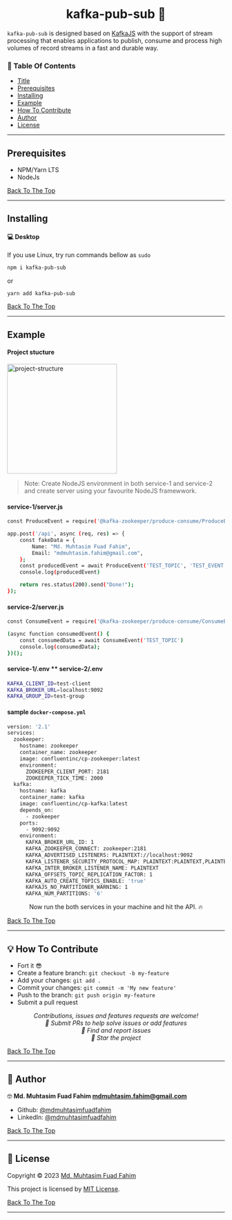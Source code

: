 <h1 id="title" align="center">kafka-pub-sub 👋</h1>

```kafka-pub-sub``` is designed based on [KafkaJS](https://www.npmjs.com/package/kafkajs) with the support of stream processing that enables applications to publish, consume and process high volumes of record streams in a fast and durable way.

### 🔖 Table Of Contents

- [Title](#title)
- [Prerequisites](#prerequisites)
- [Installing](#installing)
- [Example](#example)
- [How To Contribute](#how-to-contribute)
- [Author](#author)
- [License](#license)

---

<h2 id="prerequisites">Prerequisites</h2>

- NPM/Yarn LTS
- NodeJs

[Back To The Top](#title)

---

<h2 id="installing">Installing</h2>

#### 💻 Desktop

If you use Linux, try run commands bellow as `sudo`

```sh
npm i kafka-pub-sub
```
or
```sh
yarn add kafka-pub-sub
```

[Back To The Top](#title)

---

<h2 id="example">Example</h2>


#### Project stucture

<img width="254" alt="project-structure" src="https://github.com/mdmuhtasimfuadfahim/my-packages/assets/69357704/9e0ed7e0-c7b3-45e6-bcda-f68c5a6d5933">

> Note: Create NodeJS environment in both service-1 and service-2 and create server using your favourite NodeJS framewwork.

#### service-1/server.js

```sh
const ProduceEvent = require('@kafka-zookeeper/produce-consume/ProduceEvent');

app.post('/api', async (req, res) => {
    const fakeData = {
        Name: "Md. Muhtasim Fuad Fahim",
        Email: "mdmuhtasim.fahim@gmail.com",
    };
    const producedEvent = await ProduceEvent('TEST_TOPIC', 'TEST_EVENT', fakeData)
    console.log(producedEvent)

    return res.status(200).send("Done!");
});
```

#### service-2/server.js

```sh
const ConsumeEvent = require('@kafka-zookeeper/produce-consume/ConsumeEvent');

(async function consumedEvent() {
    const consumedData = await ConsumeEvent('TEST_TOPIC')
    console.log(consumedData);
})();
```

#### service-1/.env ** service-2/.env

```sh
KAFKA_CLIENT_ID=test-client
KAFKA_BROKER_URL=localhost:9092
KAFKA_GROUP_ID=test-group
```

#### sample ```docker-compose.yml```

```sh
version: '2.1'
services:
  zookeeper:
    hostname: zookeeper
    container_name: zookeeper
    image: confluentinc/cp-zookeeper:latest
    environment:
      ZOOKEEPER_CLIENT_PORT: 2181
      ZOOKEEPER_TICK_TIME: 2000
  kafka:
    hostname: kafka
    container_name: kafka
    image: confluentinc/cp-kafka:latest
    depends_on:
      - zookeeper
    ports:
      - 9092:9092
    environment:
      KAFKA_BROKER_URL_ID: 1
      KAFKA_ZOOKEEPER_CONNECT: zookeeper:2181
      KAFKA_ADVERTISED_LISTENERS: PLAINTEXT://localhost:9092
      KAFKA_LISTENER_SECURITY_PROTOCOL_MAP: PLAINTEXT:PLAINTEXT,PLAINTEXT_HOST:PLAINTEXT
      KAFKA_INTER_BROKER_LISTENER_NAME: PLAINTEXT
      KAFKA_OFFSETS_TOPIC_REPLICATION_FACTOR: 1
      KAFKA_AUTO_CREATE_TOPICS_ENABLE: 'true'
      KAFKAJS_NO_PARTITIONER_WARNING: 1
      KAFKA_NUM_PARTITIONS: '6'
```

<p align="center">Now run the both services in your machine and hit the API. 🔥 </p>

[Back To The Top](#title)

---

<h2 id="how-to-contribute">💡 How To Contribute</h2>

- Fort it 😎
- Create a feature branch: `git checkout -b my-feature`
- Add your changes: `git add .`
- Commit your changes: `git commit -m 'My new feature'`
- Push to the branch: `git push origin my-feature`
- Submit a pull request 

<p align="center">
<i>Contributions, issues and features requests are welcome!</i><br />
<i>📮 Submit PRs to help solve issues or add features</i><br />
<i>🐛 Find and report issues</i><br />
<i>🌟 Star the project</i><br />
</p>

[Back To The Top](#title)

---

<h2 id="author">👤 Author</h2>

🤓 **Md. Muhtasim Fuad Fahim <mdmuhtasim.fahim@gmail.com>**

- Github: [@mdmuhtasimfuadfahim](https://github.com/mdmuhtasimfuadfahim)
- LinkedIn: [@mdmuhtasimfuadfahim](https://www.linkedin.com/in/mdmuhtasimfuadfahim)

[Back To The Top](#title)

---


<h2 id="license">🔏 License</h2>

Copyright © 2023 [Md. Muhtasim Fuad Fahim](https://github.com/mdmuhtasimfuadfahim)

This project is licensed by [MIT License](https://api.github.com/licenses/mit).

[Back To The Top](#title)

---
